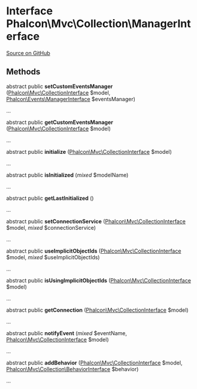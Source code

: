 # Interface **Phalcon\\Mvc\\Collection\\ManagerInterface**

<a href="https://github.com/phalcon/cphalcon/blob/master/phalcon/mvc/collection/managerinterface.zep" class="btn btn-default btn-sm">Source on GitHub</a>

## Methods
abstract public  **setCustomEventsManager** ([Phalcon\Mvc\CollectionInterface](/en/3.2/api/Phalcon_Mvc_CollectionInterface) $model, [Phalcon\Events\ManagerInterface](/en/3.2/api/Phalcon_Events_ManagerInterface) $eventsManager)

...


abstract public  **getCustomEventsManager** ([Phalcon\Mvc\CollectionInterface](/en/3.2/api/Phalcon_Mvc_CollectionInterface) $model)

...


abstract public  **initialize** ([Phalcon\Mvc\CollectionInterface](/en/3.2/api/Phalcon_Mvc_CollectionInterface) $model)

...


abstract public  **isInitialized** (*mixed* $modelName)

...


abstract public  **getLastInitialized** ()

...


abstract public  **setConnectionService** ([Phalcon\Mvc\CollectionInterface](/en/3.2/api/Phalcon_Mvc_CollectionInterface) $model, *mixed* $connectionService)

...


abstract public  **useImplicitObjectIds** ([Phalcon\Mvc\CollectionInterface](/en/3.2/api/Phalcon_Mvc_CollectionInterface) $model, *mixed* $useImplicitObjectIds)

...


abstract public  **isUsingImplicitObjectIds** ([Phalcon\Mvc\CollectionInterface](/en/3.2/api/Phalcon_Mvc_CollectionInterface) $model)

...


abstract public  **getConnection** ([Phalcon\Mvc\CollectionInterface](/en/3.2/api/Phalcon_Mvc_CollectionInterface) $model)

...


abstract public  **notifyEvent** (*mixed* $eventName, [Phalcon\Mvc\CollectionInterface](/en/3.2/api/Phalcon_Mvc_CollectionInterface) $model)

...


abstract public  **addBehavior** ([Phalcon\Mvc\CollectionInterface](/en/3.2/api/Phalcon_Mvc_CollectionInterface) $model, [Phalcon\Mvc\Collection\BehaviorInterface](/en/3.2/api/Phalcon_Mvc_Collection_BehaviorInterface) $behavior)

...


